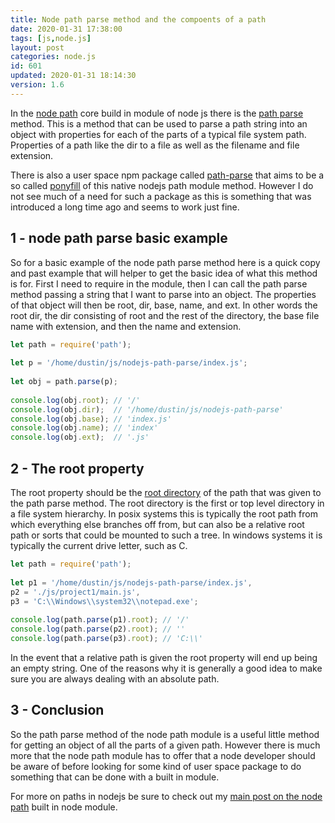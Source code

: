 ```yaml
---
title: Node path parse method and the compoents of a path
date: 2020-01-31 17:38:00
tags: [js,node.js]
layout: post
categories: node.js
id: 601
updated: 2020-01-31 18:14:30
version: 1.6
---
```

In the [node path](https://nodejs.org/api/path.html) core build in module of node js there is the [path parse](https://nodejs.org/api/path.html#path_path_parse_path) method. This is a method that can be used to parse a path string into an object with properties for each of the parts of a typical file system path. Properties of a path like the dir to a file as well as the filename and file extension.

There is also a user space npm package called [path-parse](https://www.npmjs.com/package/path-parse) that aims to be a so called [ponyfill](https://github.com/sindresorhus/ponyfill) of this native nodejs path module method. However I do not see much of a need for such a package as this is something that was introduced a long time ago and seems to work just fine.

<!-- more -->

## 1 - node path parse basic example

So for a basic example of the node path parse method here is a quick copy and past example that will helper to get the basic idea of what this method is for. First I need to require in the module, then I can call the path parse method passing a string that I want to parse into an object. The properties of that object will then be root, dir, base, name, and ext. In other words the root dir, the dir consisting of root and the rest of the directory, the base file name with extension, and then the name and extension.

```js
let path = require('path');
 
let p = '/home/dustin/js/nodejs-path-parse/index.js';
 
let obj = path.parse(p);
 
console.log(obj.root); // '/'
console.log(obj.dir);  // '/home/dustin/js/nodejs-path-parse'
console.log(obj.base); // 'index.js'
console.log(obj.name); // 'index'
console.log(obj.ext);  // '.js'
```

## 2 - The root property

The root property should be the [root directory](https://en.wikipedia.org/wiki/Root_directory) of the path that was given to the path parse method. The root directory is the first or top level directory in a file system hierarchy. In posix systems this is typically the root path from which everything else branches off from, but can also be a relative root path or sorts that could be mounted to such a tree. In windows systems it is typically the current drive letter, such as C.

```js
let path = require('path');
 
let p1 = '/home/dustin/js/nodejs-path-parse/index.js',
p2 = './js/project1/main.js',
p3 = 'C:\\Windows\\system32\\notepad.exe';
 
console.log(path.parse(p1).root); // '/'
console.log(path.parse(p2).root); // ''
console.log(path.parse(p3).root); // 'C:\\'
```

In the event that a relative path is given the root property will end up being an empty string. One of the reasons why it is generally a good idea to make sure you are always dealing with an absolute path.

## 3 - Conclusion

So the path parse method of the node path module is a useful little method for getting an object of all the parts of a given path. However there is much more that the node path module has to offer that a node developer should be aware of before looking for some kind of user space package to do something that can be done with a built in module.

For more on paths in nodejs be sure to check out my [main post on the node path](/2017/12/27/nodejs-paths/) built in node module.